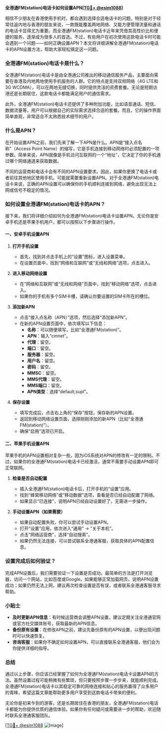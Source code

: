 **全港通FM(station)电话卡如何设置APN[[TG💪+ @esim1088](https://t.me/s/esim1088)]**

相信不少朋友在香港使用手机时，都会遇到选择合适电话卡的问题。特别是对于经常往返内地与香港的朋友来说，一款既能覆盖两地网络、又能方便管理流量和通话的电话卡显得尤为重要。而全港通FM(station)电话卡近年来凭借其高性价比和便捷的服务，逐渐成为很多人的首选。不过，有些用户在初次使用这款电话卡时可能会遇到一个问题——如何正确设置APN？本文将详细讲解全港通FM(station)电话卡的APN设置方法，帮助大家轻松搞定这一问题。

### 全港通FM(station)电话卡是什么？

全港通FM(station)电话卡是由全港通公司推出的移动通信服务产品，主要面向需要在香港及内地两地使用手机服务的人群。它的特点是支持双频网络（4G LTE和3G WCDMA），可以在两地无缝切换，同时提供灵活的资费套餐。无论是短期访港还是长期居住，这款电话卡都能满足用户的通信需求。

此外，全港通FM(station)电话卡还提供了多种附加功能，比如语音通话、短信、数据流量等，用户可以根据自己的实际需求选择合适的套餐。而且，它的操作界面简单直观，非常适合不太熟悉技术细节的用户。

### 什么是APN？

在开始设置APN之前，我们先来了解一下APN是什么。APN是“接入点名称”（Access Point Name）的缩写，它是手机连接到移动网络时必须配置的一项参数。简单来说，APN就像是手机访问互联网的一个“地址”，它决定了你的手机通过哪个网络通道来获取数据。

不同的运营商和电话卡会有不同的APN设置要求。因此，如果你更换了电话卡或者前往其他地区使用手机，可能就需要重新设置APN。对于全港通FM(station)电话卡来说，正确的APN设置可以确保你的手机顺利连接到网络，避免出现无法上网或信号不稳定的情况。

### 如何设置全港通FM(station)电话卡的APN？

接下来，我们将详细介绍如何为全港通FM(station)电话卡设置APN。无论你是安卓手机还是苹果手机用户，都可以按照以下步骤进行操作。

#### 一、安卓手机设置APN

1. **打开手机设置**
   - 首先，找到并点击手机上的“设置”图标，进入设置菜单。
   - 在设置页面中，找到“网络和互联网”或“无线和网络”选项，点击进入。

2. **进入移动网络设置**
   - 在“网络和互联网”或“无线和网络”页面中，找到“移动网络”选项，点击进入。
   - 如果你的手机有多个SIM卡槽，请确认你要设置的SIM卡所在的槽位。

3. **添加新APN**
   - 点击“接入点名称（APN）”选项，然后选择“添加新APN”。
   - 在新的APN设置页面中，依次填写以下信息：
     - **名称**：可以随便填写，比如“全港通FM(station)”。
     - **APN**：输入“cmnet”。
     - **代理**：留空。
     - **端口**：留空。
     - **服务器**：留空。
     - **用户名**：留空。
     - **密码**：留空。
     - **MMSC**：留空。
     - **MMS代理**：留空。
     - **MMS端口**：留空。
     - **APN类型**：选择“default,supl”。

4. **保存设置**
   - 填写完成后，点击右上角的“保存”按钮，保存新的APN设置。
   - 返回到移动网络设置页面，选择刚刚添加的新APN（比如“全港通FM(station)”）。
   - 确保“启用”选项已开启。

#### 二、苹果手机设置APN

苹果手机的APN设置相对复杂一些，因为iOS系统对APN的修改有一定的限制。不过，如果你的全港通FM(station)电话卡已经激活，通常不需要手动设置APN即可正常联网。

1. **检查是否自动配置**
   - 插入全港通FM(station)电话卡后，打开手机的“设置”应用。
   - 找到“蜂窝移动网络”或“移动数据”选项，查看是否已经自动配置了网络。
   - 如果显示“已连接”，说明APN已经自动设置好了，无需进一步操作。

2. **手动设置APN（如果需要）**
   - 如果自动配置失败，你可以尝试手动设置APN。
   - 打开“设置”应用，依次进入“通用” -> “关于本机”。
   - 点击“网络运营商”，选择“自动搜索”。
   - 如果仍然无法连接，可以尝试联系全港通客服，获取具体的APN配置信息。

### 设置完成后如何验证？

完成APN设置后，我们需要验证一下设置是否成功。最简单的方法是打开浏览器，访问一个网站，比如百度或Google。如果能够正常加载网页，说明APN设置成功；如果仍然无法上网，建议再次检查设置是否有误，或者联系全港通客服寻求帮助。

### 小贴士

- **及时更新APN信息**：有时候运营商会调整APN设置，建议定期关注全港通官网或官方社交媒体账号，获取最新的APN信息。
- **备份原有设置**：在修改APN之前，建议先备份原有的APN设置，以便出现问题时可以快速恢复。
- **咨询客服**：如果你不确定如何设置APN，可以直接联系全港通客服，他们会为你提供详细的指导。

### 总结

通过以上步骤，你应该已经掌握了如何为全港通FM(station)电话卡设置APN的方法。虽然设置过程可能稍微有些繁琐，但只要按照步骤一步步来，就能顺利完成。全港通FM(station)电话卡以其稳定可靠的网络连接和贴心的服务赢得了众多用户的青睐，希望这篇文章能帮助更多用户享受到这款电话卡带来的便利。

无论你是初来乍到的游客，还是长期居住在香港的朋友，全港通FM(station)电话卡都能为你提供优质的通信体验。如果你有任何疑问或需要进一步的帮助，欢迎随时联系全港通客服团队。

[[TG💪+ @esim1088](https://t.me/s/esim1088) ![Image](https://i.postimg.cc/4NQfJmqS/Snipaste-2025-05-13-00-14-12.png)]